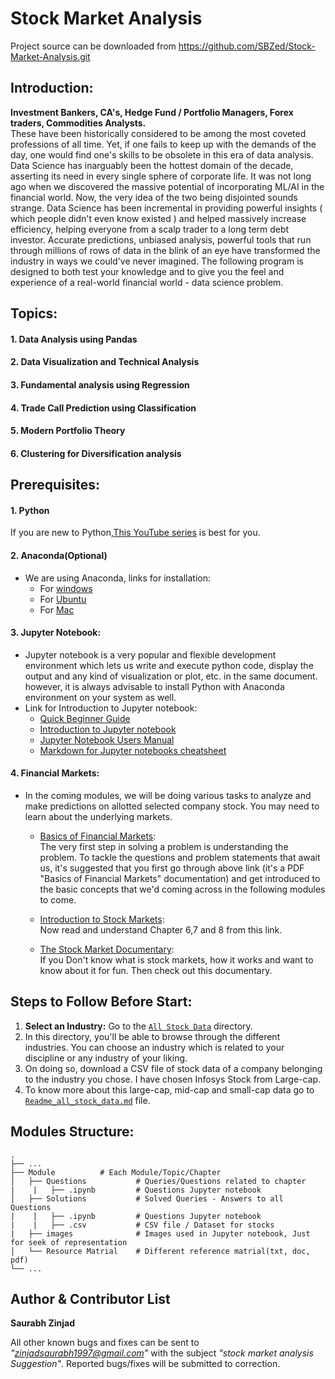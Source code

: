 Stock Market Analysis
=====================
Project source can be downloaded from https://github.com/SBZed/Stock-Market-Analysis.git

## Introduction:
**Investment Bankers, CA's, Hedge Fund / Portfolio Managers, Forex traders, Commodities Analysts.**<br>
These have been historically considered to be among the most coveted professions of all time. Yet, if one fails to keep up with the demands of the day, one would find one's skills to be obsolete in this era of data analysis.
Data Science has inarguably been the hottest domain of the decade, asserting its need in every single sphere of corporate life. It was not long ago when we discovered the massive potential of incorporating ML/AI in the financial world. Now, the very idea of the two being disjointed sounds strange.
Data Science has been incremental in providing powerful insights ( which people didn't even know existed ) and helped massively increase efficiency, helping everyone from a scalp trader to a long term debt investor. Accurate predictions, unbiased analysis, powerful tools that run through millions of rows of data in the blink of an eye have transformed the industry in ways we could've never imagined.
The following program is designed to both test your knowledge and to give you the feel and experience of a real-world financial world - data science problem. 

## Topics:
#### 1. Data Analysis using Pandas
#### 2. Data Visualization and Technical Analysis
#### 3. Fundamental analysis using Regression
#### 4. Trade Call Prediction using Classification
#### 5. Modern Portfolio Theory
#### 6. Clustering for Diversification analysis

## Prerequisites:

#### 1. Python
If you are new to Python,[This YouTube series](https://www.youtube.com/playlist?list=PL-osiE80TeTt2d9bfVyTiXJA-UTHn6WwU) is best for you. 

#### 2. Anaconda(Optional)
* We are using Anaconda, links for installation:
    * For [windows](https://www.youtube.com/watch?v=5mDYijMfSzs)
    * For [Ubuntu](https://www.youtube.com/watch?v=DY0DB_NwEu0)
    * For [Mac](https://www.youtube.com/watch?v=daVgEXjv6DE)

#### 3. Jupyter Notebook:
* Jupyter notebook is a very popular and flexible development environment which lets us write and execute python code, display the output and any kind of visualization or plot, etc. in the same document. however, it is always advisable to install Python with Anaconda environment on your system as well.
* Link for Introduction to Jupyter notebook:
    * [Quick Beginner Guide](https://github.com/SBZed/Stock-Market-Analysis/blob/master/Introduction%20to%20Jupyter%20Notebooks.ipynb)
    * [Introduction to Jupyter notebook](https://www.youtube.com/watch?v=HW29067qVWk)
    * [Jupyter Notebook Users Manual](https://jupyter.brynmawr.edu/services/public/dblank/Jupyter%20Notebook%20Users%20Manual.ipynb)
    * [Markdown for Jupyter notebooks cheatsheet](https://medium.com/ibm-data-science-experience/markdown-for-jupyter-notebooks-cheatsheet-386c05aeebed)

#### 4. Financial Markets:
* In the coming modules, we will be doing various tasks to analyze and make predictions on allotted selected company stock. You may need to learn about the underlying markets.
    * [Basics of Financial Markets](https://github.com/SBZed/Stock-Market-Analysis/blob/master/Basics%20of%20Financial%20Markets.pdf):<br>
    The very first step in solving a problem is understanding the problem. To tackle the questions and problem statements that await us, it's suggested that you first go through above link (it's a PDF "Basics of Financial Markets" documentation) and get introduced to the basic concepts that we'd coming across in the following modules to come. 
    
    * [Introduction to Stock Markets](https://zerodha.com/varsity/module/introduction-to-stock-markets/): <br>
    Now read and understand Chapter 6,7 and 8 from this link.

    * [The Stock Market Documentary](https://www.youtube.com/watch?v=MaywqMuj0IY): <br>
    If you Don't know what is stock markets, how it works and want to know about it for fun. Then check out this documentary.

## Steps to Follow Before Start:
 1. **Select an Industry:** Go to the [`All Stock Data`](https://github.com/SBZed/Stock-Market-Analysis/tree/master/All%20Stock%20Data) directory. 
 2. In this directory, you'll be able to browse through the different industries. You can choose an industry which is related to your discipline or any industry of your liking. 
 3. On doing so, download a CSV file of stock data of a company belonging to the industry you chose. I have chosen Infosys Stock from Large-cap.
 4. To know more about this large-cap, mid-cap and small-cap data go to [`Readme_all_stock_data.md`](https://github.com/SBZed/Stock-Market-Analysis/blob/master/README_all_stock_information.md) file.
 
## Modules Structure:
    .
    ├── ...
    ├── Module			# Each Module/Topic/Chapter
    │   ├── Questions           # Queries/Questions related to chapter 
    |    |   ├── .ipynb         # Questions Jupyter notebook
    │   ├── Solutions           # Solved Queries - Answers to all Questions
    |    |   ├── .ipynb         # Questions Jupyter notebook
    |    |   ├── .csv           # CSV file / Dataset for stocks
    |   ├── images              # Images used in Jupyter notebook, Just for seek of representation
    │   └── Resource Matrial    # Different reference matrial(txt, doc, pdf)
    └── ...

Author & Contributor List
--------------------------
**Saurabh Zinjad**

All other known bugs and fixes can be sent to *"zinjadsaurabh1997@gmail.com"* with the subject *"stock market analysis Suggestion"*.
Reported bugs/fixes will be submitted to correction.
